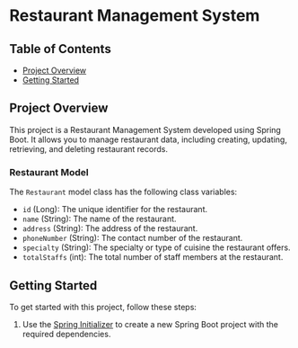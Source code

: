 # Restaurant Management System

## Table of Contents
- [Project Overview](#project-overview)
- [Getting Started](#getting-started)


## Project Overview

This project is a Restaurant Management System developed using Spring Boot. It allows you to manage restaurant data, including creating, updating, retrieving, and deleting restaurant records.

### Restaurant Model

The `Restaurant` model class has the following class variables:

- `id` (Long): The unique identifier for the restaurant.
- `name` (String): The name of the restaurant.
- `address` (String): The address of the restaurant.
- `phoneNumber` (String): The contact number of the restaurant.
- `specialty` (String): The specialty or type of cuisine the restaurant offers.
- `totalStaffs` (int): The total number of staff members at the restaurant.


## Getting Started

To get started with this project, follow these steps:

1. Use the [Spring Initializer](https://start.spring.io/) to create a new Spring Boot project with the required dependencies.


